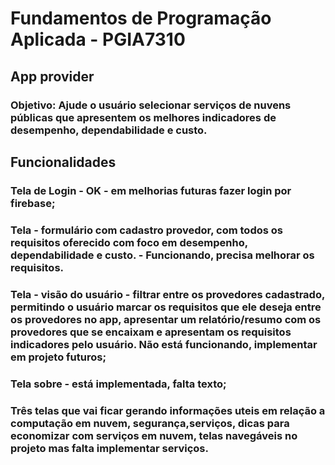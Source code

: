 # Fundamentos de Programação Aplicada - PGIA7310

## App provider
### Objetivo: Ajude o usuário selecionar serviços de nuvens públicas que apresentem os melhores indicadores de desempenho, dependabilidade e custo.

## Funcionalidades
### Tela de Login - OK - em melhorias futuras fazer login por firebase;
### Tela - formulário com cadastro provedor, com todos os requisitos oferecido com foco em  desempenho, dependabilidade e custo. - Funcionando, precisa melhorar os requisitos.
### Tela - visão do usuário - filtrar entre os provedores cadastrado, permitindo o usuário marcar os requisitos que ele deseja entre os provedores no app, apresentar um relatório/resumo com os provedores que se encaixam e apresentam os requisitos indicadores pelo usuário. Não está funcionando, implementar em projeto futuros;
### Tela sobre - está implementada, falta texto;
### Três telas que vai ficar gerando informações uteis em relação a computação em nuvem, segurança,serviços, dicas para economizar com serviços em nuvem, telas navegáveis no projeto mas falta implementar serviços.



